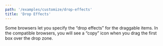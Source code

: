 ```yaml
---
path: '/examples/customize/drop-effects'
title: 'Drop Effects'
---
```


Some browsers let you specify the “drop effects” for the draggable
items. In the compatible browsers, you will see a “copy” icon when you
drag the first box over the drop zone.

<view-source name="05-customize/drop-effects" component="customize-drop-effects">
</view-source>
